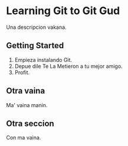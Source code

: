 # Learning Git to Git Gud

Una descripcion vakana.

## Getting Started

1. Empieza instalando Git.
2. Depue dile Te La Metieron a tu mejor amigo.
3. Profit.

## Otra vaina

Ma' vaina manin.

## Otra seccion

Con ma vaina.